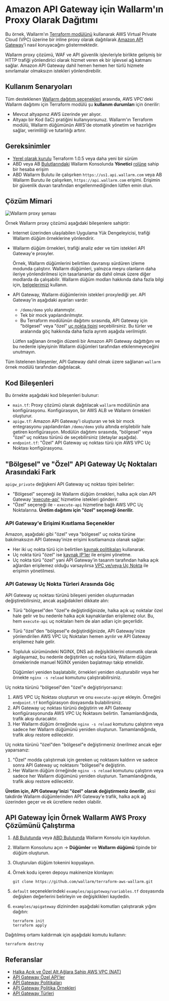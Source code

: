 # Amazon API Gateway için Wallarm'ın Proxy Olarak Dağıtımı

Bu örnek, Wallarm'ın [Terraform modülünü](https://registry.terraform.io/modules/wallarm/wallarm/aws/) kullanarak AWS Virtual Private Cloud (VPC) üzerine bir inline proxy olarak dağıtılarak [Amazon API Gateway](https://aws.amazon.com/api-gateway/)'i nasıl koruyacağını göstermektedir.

Wallarm proxy çözümü, WAF ve API güvenlik işlevleriyle birlikte gelişmiş bir HTTP trafiği yönlendirici olarak hizmet veren ek bir işlevsel ağ katmanı sağlar. Amazon API Gateway dahil hemen hemen her türlü hizmete sınırlamalar olmaksızın istekleri yönlendirebilir.

## Kullanım Senaryoları

Tüm desteklenen [Wallarm dağıtım seçenekleri](https://docs.wallarm.com/installation/supported-deployment-options) arasında, AWS VPC'deki Wallarm dağıtımı için Terraform modülü şu **kullanım durumları** için önerilir:

* Mevcut altyapınız AWS üzerinde yer alıyor.
* Altyapı bir Kod (IaC) pratiğini kullanıyorsunuz. Wallarm'ın Terraform modülü, Wallarm düğümünün AWS'de otomatik yönetim ve hazırlığını sağlar, verimliliği ve tutarlılığı artırır.

## Gereksinimler

* [Yerel olarak kurulu](https://learn.hashicorp.com/tutorials/terraform/install-cli) Terraform 1.0.5 veya daha yeni bir sürüm 
* ABD veya AB [Bulutlarındaki](https://docs.wallarm.com/about-wallarm/overview/#cloud) Wallarm Konsolunda **Yönetici** [rolüne](https://docs.wallarm.com/user-guides/settings/users/#user-roles) sahip bir hesaba erişim
* ABD Wallarm Bulutu ile çalışırken `https://us1.api.wallarm.com` veya AB Wallarm Burutu ile çalışırken, `https://api.wallarm.com` erişimi. Erişimin bir güvenlik duvarı tarafından engellenmediğinden lütfen emin olun.

## Çözüm Mimari

![Wallarm proxy şeması](https://github.com/wallarm/terraform-aws-wallarm/blob/main/images/wallarm-as-proxy-for-aws-api-gateway.png?raw=true)

Örnek Wallarm proxy çözümü aşağıdaki bileşenlere sahiptir:

* Internet üzerinden ulaşılabilen Uygulama Yük Dengeleyicisi, trafiği Wallarm düğüm örneklerine yönlendirir.
* Wallarm düğüm örnekleri, trafiği analiz eder ve tüm istekleri API Gateway'e proxyler.

    Örnek, Wallarm düğümlerini belirtilen davranışı sürdüren izleme modunda çalıştırır. Wallarm düğümleri, yalnızca meşru olanların daha ileriye yönlendirilmesi için tasarlananlar da dahil olmak üzere diğer modlarda da çalışabilir. Wallarm düğüm modları hakkında daha fazla bilgi için, [belgelerimizi](https://docs.wallarm.com/admin-en/configure-wallarm-mode/) kullanın.
* API Gateway, Wallarm düğümlerinin istekleri proxylediği yer. API Gateway'in aşağıdaki ayarları vardır:

    * `/demo/demo` yolu atanmıştır.
    * Tek bir mock yapılandırılmıştır.
    * Bu Terraform modülünün dağıtımı sırasında, API Gateway için "bölgesel" veya "özel" [uç nokta tipini](https://docs.aws.amazon.com/apigateway/latest/developerguide/api-gateway-api-endpoint-types.html) seçebilirsiniz. Bu türler ve aralarında göç hakkında daha fazla ayrıntı aşağıda verilmiştir.

    Lütfen sağlanan örneğin düzenli bir Amazon API Gateway dağıttığını ve bu nedenle işleyişinin Wallarm düğümleri tarafından etkilenmeyeceğini unutmayın.

Tüm listelenen bileşenler, API Gateway dahil olmak üzere sağlanan `wallarm` örnek modülü tarafından dağıtılacak.

## Kod Bileşenleri

Bu örnekte aşağıdaki kod bileşenleri bulunur:

* `main.tf`: Proxy çözümü olarak dağıtılacak `wallarm` modülünün ana konfigürasyonu. Konfigürasyon, bir AWS ALB ve Wallarm örnekleri oluşturur.
* `apigw.tf`: Amazon API Gateway'i oluşturan ve tek bir mock entegrasyonu yapılandırılan `/demo/demo` yolu altında erişilebilir hale getiren konfigürasyon. Modülün dağıtımı sırasında, "bölgesel" veya "özel" uç noktası türünü de seçebilirsiniz (detaylar aşağıda).
* `endpoint.tf`: "Özel" API Gateway uç noktası türü için AWS VPC Uç Noktası konfigürasyonu.

## "Bölgesel" ve "Özel" API Gateway Uç Noktaları Arasındaki Fark

`apigw_private` değişkeni API Gateway uç noktası tipini belirler:

* "Bölgesel" seçeneği ile Wallarm düğüm örnekleri, halka açık olan API Gateway ['execute-api'](https://docs.aws.amazon.com/apigateway/latest/developerguide/how-to-call-api.html) hizmetine istekleri gönderir.
* "Özel" seçeneği ile - `execute-api` hizmetine bağlı AWS VPC Uç Noktalarına. **Üretim dağıtımı için "özel" seçeneği önerilir.**

### API Gateway'e Erişimi Kısıtlama Seçenekler

Amazon, aşağıdaki gibi "özel" veya "bölgesel" uç nokta türüne bakılmaksızın API Gateway'inize erişimi kısıtlamanıza olanak sağlar:

* Her iki uç nokta türü için belirtilen [kaynak politikaları](https://docs.aws.amazon.com/apigateway/latest/developerguide/apigateway-resource-policies.html) kullanarak.
* Uç nokta türü "özel" ise [kaynak IP'ler](https://docs.aws.amazon.com/apigateway/latest/developerguide/apigateway-resource-policies-examples.html) ile erişimi yönetme.
* Uç nokta türü "özel" yani API Gateway'in tasarım tarafından halka açık ağlardan erişilemez olduğu varsayılırsa [VPC ve/veya Uç Nokta](https://docs.aws.amazon.com/apigateway/latest/developerguide/apigateway-resource-policies-examples.html) ile erişimin yönetilmesi.

### API Gateway Uç Nokta Türleri Arasında Göç

API Gateway uç noktası türünü bileşeni yeniden oluşturmadan değiştirebilirsiniz, ancak aşağıdakileri dikkate alın:

* Türü "bölgesel"den "özel"e değiştirdiğinizde, halka açık uç noktalar özel hale gelir ve bu nedenle halka açık kaynaklardan erişilemez olur. Bu, hem `execute-api` uç noktaları hem de alan adları için geçerlidir.
* Türü "özel"den "bölgesel"e değiştirdiğinizde, API Gateway'inize yönlendirilen AWS VPC Uç Noktaları hemen ayrılır ve API Gateway erişilemez hale gelir.
* Topluluk sürümündeki NGINX, DNS adı değişikliklerini otomatik olarak algılayamaz, bu nedenle değiştirilen uç nokta türü, Wallarm düğüm örneklerinde manuel NGINX yeniden başlatmayı takip etmelidir.

    Düğümleri yeniden başlatabilir, örnekleri yeniden oluşturabilir veya her örnekte `nginx -s reload` komutunu çalıştırabilirsiniz. 

Uç nokta türünü "bölgesel"den "özel"e değiştiriyorsanız:

1. AWS VPC Uç Noktası oluşturun ve onu `execute-api`ye ekleyin. Örneğini `endpoint.tf` konfigürasyon dosyasında bulabilirsiniz.
1. API Gateway uç noktası türünü değiştirin ve API Gateway konfigürasyonunda AWS VPC Uç Noktasını belirtin. Tamamlandığında, trafik akışı duracaktır.
1. Her Wallarm düğüm örneğinde `nginx -s reload` komutunu çalıştırın veya sadece her Wallarm düğümünü yeniden oluşturun. Tamamlandığında, trafik akışı restore edilecektir.

Uç nokta türünü "özel"den "bölgesel"e değiştirmeniz önerilmez ancak eğer yaparsanız:

1. "Özel" modda çalıştırmak için gereken uç noktasını kaldırın ve sadece sonra API Gateway uç noktasını "bölgesel"e değiştirin.
1. Her Wallarm düğüm örneğinde `nginx -s reload` komutunu çalıştırın veya sadece her Wallarm düğümünü yeniden oluşturun. Tamamlandığında, trafik akışı restore edilecektir.

**Üretim için, API Gateway'inizi "özel" olarak değiştirmeniz önerilir**, aksi takdirde Wallarm düğümlerinden API Gateway'e trafik, halka açık ağ üzerinden geçer ve ek ücretlere neden olabilir.

## API Gateway İçin Örnek Wallarm AWS Proxy Çözümünü Çalıştırma

1. [AB Bulutunda](https://my.wallarm.com/nodes) veya [ABD Bulutunda](https://us1.my.wallarm.com/nodes) Wallarm Konsolu için kaydolun.
1. Wallarm Konsolunu açın → **Düğümler** ve **Wallarm düğümü** tipinde bir düğüm oluşturun.
1. Oluşturulan düğüm tokenini kopyalayın.
1. Örnek kodu içeren depoyu makinenize klonlayın:

    ```
    git clone https://github.com/wallarm/terraform-aws-wallarm.git
    ```
1. `default` seçeneklerindeki `examples/apigateway/variables.tf` dosyasında değişken değerlerini belirleyin ve değişiklikleri kaydedin.
1. `examples/apigateway` dizininden aşağıdaki komutları çalıştırarak yığını dağıtın:

    ```
    terraform init
    terraform apply
    ```

Dağıtılmış ortamı kaldırmak için aşağıdaki komutu kullanın:

```
terraform destroy
```

## Referanslar

* [Halka Açık ve Özel Alt Ağlara Sahip AWS VPC (NAT)](https://docs.aws.amazon.com/vpc/latest/userguide/VPC_Scenario2.html)
* [API Gateway Özel API'ler](https://docs.aws.amazon.com/apigateway/latest/developerguide/apigateway-private-apis.html)
* [API Gateway Politikaları](https://docs.aws.amazon.com/apigateway/latest/developerguide/apigateway-resource-policies.html)
* [API Gateway Politika Örnekleri](https://docs.aws.amazon.com/apigateway/latest/developerguide/apigateway-resource-policies-examples.html)
* [API Gateway Türleri](https://docs.aws.amazon.com/apigateway/latest/developerguide/api-gateway-api-endpoint-types.html)
